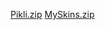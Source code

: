 [Pikli.zip](https://github.com/user-attachments/files/22520581/Pikli.zip)
[MySkins.zip](https://github.com/user-attachments/files/22520622/MySkins.zip)
